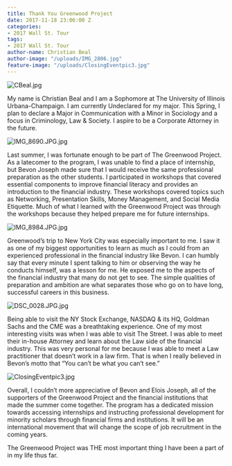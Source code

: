 ```yaml
---
title: Thank You Greenwood Project
date: 2017-11-18 23:06:00 Z
categories:
- 2017 Wall St. Tour
tags:
- 2017 Wall St. Tour
author-name: Christian Beal
author-image: "/uploads/IMG_2806.jpg"
feature-image: "/uploads/ClosingEventpic3.jpg"
---
```


![CBeal.jpg](/uploads/CBeal.jpg)

My name is Christian Beal and I am a Sophomore at The University of Illinois Urbana-Champaign. I am currently Undeclared for my major. This Spring, I plan to declare a Major in Communication with a Minor in Sociology and a focus in Criminology, Law & Society. I aspire to be a Corporate Attorney in the future.

![IMG_8690.JPG.jpg](/uploads/IMG_8690.JPG.jpg)

Last summer, I was fortunate enough to be part of The Greenwood Project. As a latecomer to the program, I was unable to find a place of internship, but Bevon Joseph made sure that I would receive the same professional preparation as the other students. I participated in workshops that covered essential components to improve financial literacy and provides an introduction to the financial industry. These workshops covered topics such as Networking, Presentation Skills, Money Management, and Social Media Etiquette. Much of what I learned with the Greenwood Project was through the workshops because they helped prepare me for future internships. 

![IMG_8984.JPG.jpg](/uploads/IMG_8984.JPG.jpg)

Greenwood’s trip to New York City was especially important to me. I saw it as one of my biggest opportunities to learn as much as I could from an experienced professional in the financial industry like Bevon. I can humbly say that every minute I spent talking to him or observing the way he conducts himself, was a lesson for me. He exposed me to the aspects of the financial industry that many do not get to see. The simple qualities of preparation and ambition are what separates those who go on to have long, successful careers in this business.

![DSC_0028.JPG.jpg](/uploads/DSC_0028.JPG.jpg)

Being able to visit the NY Stock Exchange, NASDAQ & its HQ, Goldman Sachs and the CME was a breathtaking experience. One of my most interesting visits was when I was able to visit The Street. I was able to meet their in-house Attorney and learn about the Law side of the financial industry. This was very personal for me because I was able to meet a Law practitioner that doesn’t work in a law firm. That is when I really believed in Bevon’s motto that “You can’t be what you can’t see.”

![ClosingEventpic3.jpg](/uploads/ClosingEventpic3.jpg)

Overall, I couldn’t more appreciative of Bevon and Elois Joseph, all of the supporters of the Greenwood Project and the financial institutions that made the summer come together. The program has a dedicated mission towards accessing internships and instructing professional development for minority scholars through financial firms and institutions. It will be an international movement that will change the scope of job recruitment in the coming years.

The Greenwood Project was THE most important thing I have been a part of in my life thus far. 